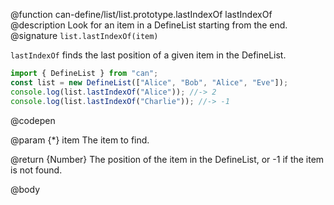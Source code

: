 @function can-define/list/list.prototype.lastIndexOf lastIndexOf
@description Look for an item in a DefineList starting from the end.
@signature `list.lastIndexOf(item)`

`lastIndexOf` finds the last position of a given item in the DefineList.

  ```js
import { DefineList } from "can";
const list = new DefineList(["Alice", "Bob", "Alice", "Eve"]);
console.log(list.lastIndexOf("Alice")); //-> 2
console.log(list.lastIndexOf("Charlie")); //-> -1
  ```
  @codepen

  @param {*} item The item to find.

  @return {Number} The position of the item in the DefineList, or -1 if the item is not found.

@body
